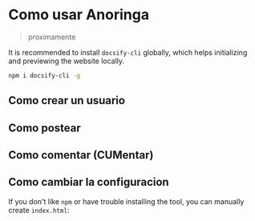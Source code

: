 # Como usar Anoringa

> proximamente


It is recommended to install `docsify-cli` globally, which helps initializing and previewing the website locally.

```bash
npm i docsify-cli -g
```

## Como crear un usuario

## Como postear

## Como comentar (CUMentar)

## Como cambiar la configuracion

If you don't like `npm` or have trouble installing the tool, you can manually create `index.html`:

